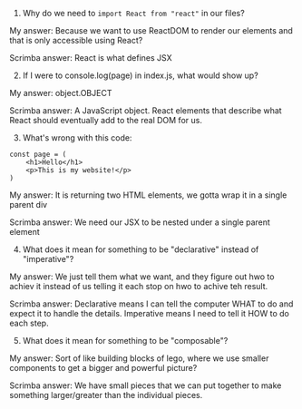 1. Why do we need to `import React from "react"` in our files?

My answer: Because we want to use ReactDOM to render our elements and that is only accessible using React? 

Scrimba answer: React is what defines JSX


2. If I were to console.log(page) in index.js, what would show up?

My answer: object.OBJECT

Scrimba answer: A JavaScript object. React elements that describe what React should
eventually add to the real DOM for us.


3. What's wrong with this code:
```
const page = (
    <h1>Hello</h1>
    <p>This is my website!</p>
)
```

My answer: It is returning two HTML elements, we gotta wrap it in a single parent div

Scrimba answer: We need our JSX to be nested under a single parent element

4. What does it mean for something to be "declarative" instead of "imperative"?

My answer: We just tell them what we want, and they figure out hwo to achiev it instead of us telling it each stop on hwo to achive teh result.

Scrimba answer: Declarative means I can tell the computer WHAT to do 
and expect it to handle the details. Imperative means I need
to tell it HOW to do each step.

5. What does it mean for something to be "composable"?

My answer: Sort of like building blocks of lego, where we use smaller components to get a bigger and powerful picture? 

Scrimba answer: We have small pieces that we can put together to make something
larger/greater than the individual pieces.